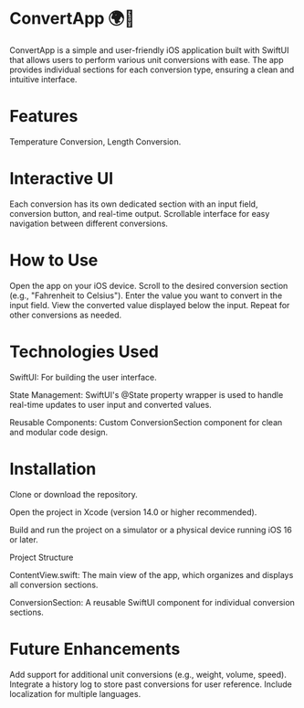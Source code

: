 # ConvertApp 🌍📏

ConvertApp is a simple and user-friendly iOS application built with SwiftUI that allows users to perform various unit conversions with ease. The app provides individual sections for each conversion type, ensuring a clean and intuitive interface.

# Features

Temperature Conversion, Length Conversion.


# Interactive UI

Each conversion has its own dedicated section with an input field, conversion button, and real-time output. Scrollable interface for easy navigation between different conversions.

# How to Use

Open the app on your iOS device. Scroll to the desired conversion section (e.g., "Fahrenheit to Celsius"). Enter the value you want to convert in the input field. View the converted value displayed below the input. Repeat for other conversions as needed.

# Technologies Used

SwiftUI: For building the user interface.

State Management: SwiftUI's @State property wrapper is used to handle real-time updates to user input and converted values.

Reusable Components: Custom ConversionSection component for clean and modular code design.

# Installation

Clone or download the repository.

Open the project in Xcode (version 14.0 or higher recommended).

Build and run the project on a simulator or a physical device running iOS 16 or later.

Project Structure

ContentView.swift: The main view of the app, which organizes and displays all conversion sections.

ConversionSection: A reusable SwiftUI component for individual conversion sections.

# Future Enhancements

Add support for additional unit conversions (e.g., weight, volume, speed). Integrate a history log to store past conversions for user reference. Include localization for multiple languages.
